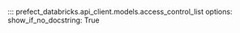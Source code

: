 ::: prefect_databricks.api_client.models.access_control_list
    options:
      show_if_no_docstring: True